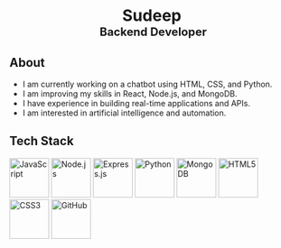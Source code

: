 <h1 align="center">
  Sudeep<br>
  <span style="font-size: 20px;">&nbsp;Backend Developer</span>
</h1>

<h2>About</h2>
<ul>
  <li>I am currently working on a chatbot using HTML, CSS, and Python.</li>
  <li>I am improving my skills in React, Node.js, and MongoDB.</li>
  <li>I have experience in building real-time applications and APIs.</li>
  <li>I am interested in artificial intelligence and automation.</li>
</ul>

<h2>Tech Stack</h2>
<p align="left">
  <img src="https://skillicons.dev/icons?i=javascript" height="70" alt="JavaScript" />
  <img src="https://skillicons.dev/icons?i=nodejs" height="70" alt="Node.js" />
  <img src="https://skillicons.dev/icons?i=express" height="70" alt="Express.js" />
  <img src="https://skillicons.dev/icons?i=python" height="70" alt="Python" />
  <img src="https://skillicons.dev/icons?i=mongodb" height="70" alt="MongoDB" />
  <img src="https://skillicons.dev/icons?i=html" height="70" alt="HTML5" />
  <img src="https://skillicons.dev/icons?i=css" height="70" alt="CSS3" />
  <img src="https://skillicons.dev/icons?i=github" height="70" alt="GitHub" />
</p>
